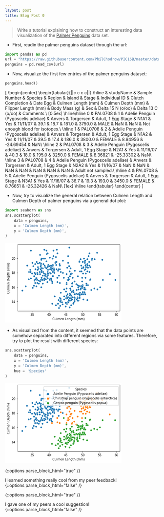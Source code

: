 ```yaml
---
layout: post
title: Blog Post 0
---
```


> Write a tutorial explaining how to construct an interesting data visualization of the [Palmer Penguins](https://github.com/allisonhorst/palmerpenguins) data set. 

- First, readin the palmer penguins dataset through the url:

```python
import pandas as pd
url = "https://raw.githubusercontent.com/PhilChodrow/PIC16B/master/datasets/palmer_penguins.csv"
penguins = pd.read_csv(url)
```

- Now, visualize the first few entries of the palmer penguins dataset:

```python
penguins.head()
```


\[
\begin{center}
 \begin{tabular}{||c c c c||} 
 \hline
 & studyName & Sample Number & Species & Region & Island & Stage & Individual ID & Clutch Completion & Date Egg & Culmen Length (mm) & Culmen Depth (mm) & Flipper Length (mm) & Body Mass (g) & Sex & Delta 15 N (o/oo) & Delta 13 C (o/oo) & Comments \\ [0.5ex] 
 \hline\hline
 0 & PAL0708 & 1 & Adelie Penguin (Pygoscelis adeliae) & Anvers & Torgersen & Adult, 1 Egg Stage & N1A1 & Yes  & 11/11/07 & 39.1 & 18.7 & 181.0 & 3750.0 & MALE & NaN & NaN & Not enough blood for isotopes.\\ 
 \hline
 1 & PAL0708 & 2 & Adelie Penguin (Pygoscelis adeliae) & Anvers & Torgersen & Adult, 1 Egg Stage & N1A2 & Yes & 11/11/07 & 39.5 & 17.4 & 186.0 & 3800.0 & FEMALE & 8.94956 & -24.69454 & NaN\\ 
 \hline
 2 & PAL0708 & 3 & Adelie Penguin (Pygoscelis adeliae) & Anvers & Torgersen & Adult, 1 Egg Stage & N2A1 & Yes & 11/16/07 & 40.3 & 18.0 & 195.0 & 3250.0 & FEMALE & 8.36821 & -25.33302 & NaN\\ 
 \hline
 3 & PAL0708 & 4 & Adelie Penguin (Pygoscelis adeliae) & Anvers & Torgersen & Adult, 1 Egg Stage & N2A2 & Yes & 11/16/07 & NaN & NaN & NaN & NaN & NaN & NaN & NaN & Adult not sampled.\\ 
 \hline
 4 & PAL0708 & 5 & Adelie Penguin (Pygoscelis adeliae) & Anvers & Torgersen & Adult, 1 Egg Stage & N3A1 & Yes & 11/16/07 & 36.7 & 19.3 & 193.0 & 3450.0 & FEMALE & 8.76651 & -25.32426 & NaN\\ [1ex] 
 \hline
\end{tabular}
\end{center}
\]


- Now, try to visualize the general relation between Culmen Length and Culmen Depth of palmer penguins via a general dot plot:

```python
import seaborn as sns
sns.scatterplot(
    data = penguins,
    x = 'Culmen Length (mm)',
    y = 'Culmen Depth (mm)',
)
```

![](https://github.com/yx-ath/yx-ath.github.io/blob/master/images/culmen-general.png)

- As visualized from the content, it seemed that the data points are somehow separated into different regions via some features. Therefore, try to plot the result with different species:

```python
sns.scatterplot(
    data = penguins,
    x = 'Culmen Length (mm)',
    y = 'Culmen Depth (mm)',
    hue = 'Species'
)
```

![](https://github.com/yx-ath/yx-ath.github.io/blob/master/images/culmen-type.png)


{::options parse_block_html="true" /}
<div class="got-help">
I learned something really cool from my peer feedback! 
</div>
{::options parse_block_html="false" /}

{::options parse_block_html="true" /}
<div class="gave-help">
I gave one of my peers a cool suggestion! 
</div>
{::options parse_block_html="false" /}
